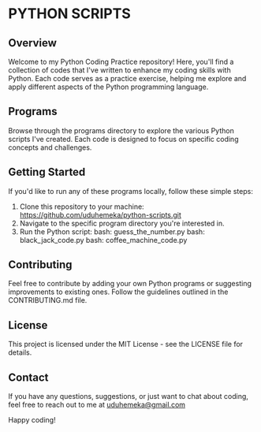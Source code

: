 # PYTHON SCRIPTS

## Overview
Welcome to my Python Coding Practice repository! Here, you'll find a collection of codes that I've written to enhance my coding skills with Python. Each code serves as a practice exercise, helping me explore and apply different aspects of the Python programming language.

## Programs
Browse through the programs directory to explore the various Python scripts I've created. Each code is designed to focus on specific coding concepts and challenges.

## Getting Started
If you'd like to run any of these programs locally, follow these simple steps:
1. Clone this repository to your machine: https://github.com/uduhemeka/python-scripts.git
2. Navigate to the specific program directory you're interested in.
3. Run the Python script:
    bash: guess_the_number.py
    bash: black_jack_code.py
    bash: coffee_machine_code.py

## Contributing
Feel free to contribute by adding your own Python programs or suggesting improvements to existing ones. Follow the guidelines outlined in the CONTRIBUTING.md file.

## License
This project is licensed under the MIT License - see the LICENSE file for details.

## Contact
If you have any questions, suggestions, or just want to chat about coding, feel free to reach out to me at uduhemeka@gmail.com

Happy coding!
